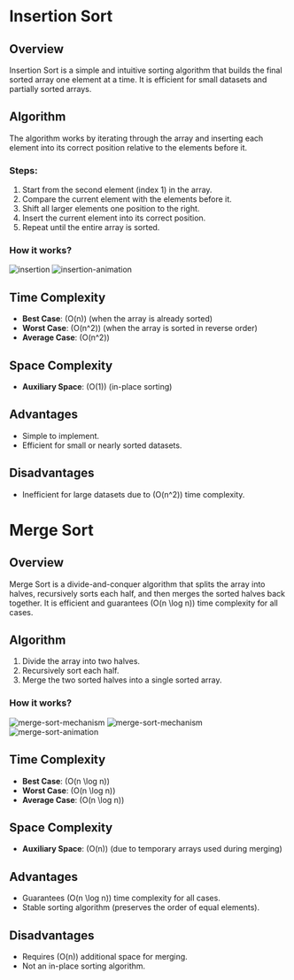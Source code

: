 # Insertion Sort

## Overview
Insertion Sort is a simple and intuitive sorting algorithm that builds the final sorted array one element at a time. It is efficient for small datasets and partially sorted arrays.

## Algorithm
The algorithm works by iterating through the array and inserting each element into its correct position relative to the elements before it.

### Steps:
1. Start from the second element (index 1) in the array.
2. Compare the current element with the elements before it.
3. Shift all larger elements one position to the right.
4. Insert the current element into its correct position.
5. Repeat until the entire array is sorted.


### How it works?
![insertion](./images/insertion-sort/insertion-sort.png)
![insertion-animation](./images/insertion-sort/Insertion-sort-animated.gif)

## Time Complexity
- **Best Case**: \(O(n)\) (when the array is already sorted)
- **Worst Case**: \(O(n^2)\) (when the array is sorted in reverse order)
- **Average Case**: \(O(n^2)\)

## Space Complexity
- **Auxiliary Space**: \(O(1)\) (in-place sorting)

## Advantages
- Simple to implement.
- Efficient for small or nearly sorted datasets.

## Disadvantages
- Inefficient for large datasets due to \(O(n^2)\) time complexity.


# Merge Sort

## Overview
Merge Sort is a divide-and-conquer algorithm that splits the array into halves, recursively sorts each half, and then merges the sorted halves back together. It is efficient and guarantees \(O(n \log n)\) time complexity for all cases.

## Algorithm
1. Divide the array into two halves.
2. Recursively sort each half.
3. Merge the two sorted halves into a single sorted array.

### How it works?
![merge-sort-mechanism](./images/merge-sort/merge-sort-1.png)
![merge-sort-mechanism](./images/merge-sort/merge-sort-2.png)
![merge-sort-animation](./images/merge-sort/merge-sort-animation.gif)

## Time Complexity
- **Best Case**: \(O(n \log n)\)
- **Worst Case**: \(O(n \log n)\)
- **Average Case**: \(O(n \log n)\)

## Space Complexity
- **Auxiliary Space**: \(O(n)\) (due to temporary arrays used during merging)

## Advantages
- Guarantees \(O(n \log n)\) time complexity for all cases.
- Stable sorting algorithm (preserves the order of equal elements).

## Disadvantages
- Requires \(O(n)\) additional space for merging.
- Not an in-place sorting algorithm.

